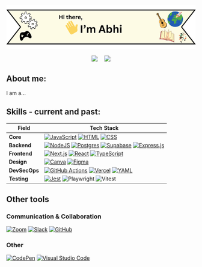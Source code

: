 ![Hi there, I'm Abhi!](./github-header-abhi.png)


<p align="center">
  <a href="www.linkedin.com/in/
abhiparth-shrestha-564781316" target="_blank"><img src="https://img.shields.io/badge/LinkedIn-0077B5?style=flat&logo=linkedin&logoColor=white" height="28" style="margin-right: 10px"></a>
  <img src="https://img.shields.io/badge/%F0%9F%93%A7%20Email-abhiparth@hotmail.co.uk-seagreen" height="28" style="margin-left: 4px">
</p>

## About me:
<p>
I am a...
</p>

## Skills - current and past:

|   **Field**         | **Tech Stack**                                                                                                                   
|---------------------|--------------------------------------------------------------|
|   **Core**          | [![JavaScript](https://img.shields.io/badge/JavaScript-F7DF1E?logo=javascript&logoColor=000)](#) [![HTML](https://img.shields.io/badge/HTML-%23E34F26.svg?logo=html5&logoColor=white)](#)	[![CSS](https://img.shields.io/badge/CSS-1572B6?logo=css3&logoColor=fff)](#) |
|    **Backend**      | [![NodeJS](https://img.shields.io/badge/Node.js-6DA55F?logo=node.js&logoColor=white)](#) [![Postgres](https://img.shields.io/badge/Postgres-%23316192.svg?logo=postgresql&logoColor=white)](#) [![Supabase](https://img.shields.io/badge/Supabase-3FCF8E?logo=supabase&logoColor=fff)](#) [![Express.js](https://img.shields.io/badge/Express.js-%23404d59.svg?logo=express&logoColor=%2361DAFB)](#) |
|    **Frontend**     | [![Next.js](https://img.shields.io/badge/Next.js-black?logo=next.js&logoColor=white)](#) 	[![React](https://img.shields.io/badge/React-%2320232a.svg?logo=react&logoColor=%2361DAFB)](#) [![TypeScript](https://img.shields.io/badge/TypeScript-3178C6?logo=typescript&logoColor=fff)](#) |
|    **Design**       | [![Canva](https://img.shields.io/badge/Canva-%2300C4CC.svg?&logo=Canva&logoColor=white)](#) [![Figma](https://img.shields.io/badge/Figma-F24E1E?logo=figma&logoColor=white)](#) |
|    **DevSecOps**    | [![GitHub Actions](https://img.shields.io/badge/GitHub_Actions-2088FF?logo=github-actions&logoColor=white)](#) [![Vercel](https://img.shields.io/badge/Vercel-%23000000.svg?logo=vercel&logoColor=white)](#) [![YAML](https://img.shields.io/badge/YAML-CB171E?logo=yaml&logoColor=fff)](#) |
|    **Testing**      | [![Jest](https://img.shields.io/badge/Jest-C21325?logo=jest&logoColor=fff)](#) ![Playwright](https://img.shields.io/badge/-playwright-%232EAD33?style=for-the-badge&logo=playwright&logoColor=white) ![Vitest](https://img.shields.io/badge/-Vitest-252529?style=for-the-badge&logo=vitest&logoColor=FCC72B)|

## Other tools
### Communication & Collaboration
[![Zoom](https://img.shields.io/badge/Zoom-2D8CFF?logo=zoom&logoColor=white)](#) [![Slack](https://img.shields.io/badge/Slack-4A154B?logo=slack&logoColor=red)](#) [![GitHub](https://img.shields.io/badge/GitHub-%23121011.svg?logo=github&logoColor=white)](#)

### Other
[![CodePen](https://img.shields.io/badge/CodePen-white?&logo=codepen&logoColor=black)](#) [![Visual Studio Code](https://custom-icon-badges.demolab.com/badge/Visual%20Studio%20Code-0078d7.svg?logo=vsc&logoColor=white)](#) 

<!--
**ab-stha/ab-stha** is a ✨ _special_ ✨ repository because its `README.md` (this file) appears on your GitHub profile.

Here are some ideas to get you started:

- 🔭 I’m currently working on ...
- 🌱 I’m currently learning ...
- 👯 I’m looking to collaborate on ...
- 🤔 I’m looking for help with ...
- 💬 Ask me about ...
- 📫 How to reach me: ...
- 😄 Pronouns: ...
- ⚡ Fun fact: ...
-->
